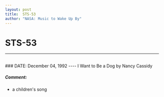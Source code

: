 ```yaml
---
layout: post
title:  STS-53
author: "NASA: Music to Wake Up By"
---
```


# STS-53
----
<br/>
### DATE: December 04, 1992
----
I Want to Be a Dog by Nancy Cassidy

##### Comment:
* a children's song

